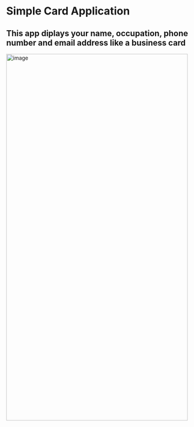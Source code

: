 # Simple Card Application


## This app diplays your name, occupation, phone number and email address like a business card
<img width="483" height="974" alt="image" src="https://github.com/user-attachments/assets/27952ded-1cd0-4821-b535-baca3eb6b83f" />
